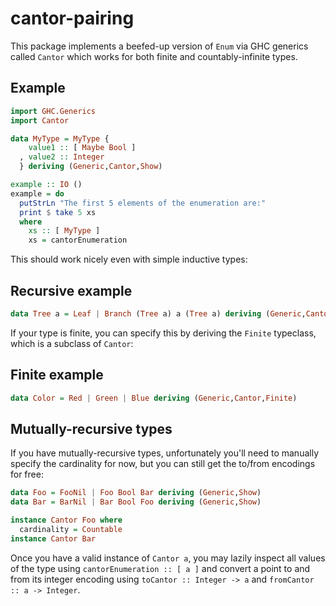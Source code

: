 # cantor-pairing

This package implements a beefed-up version of `Enum` via GHC generics called `Cantor` which works for both finite and countably-infinite types.

## Example
```haskell
import GHC.Generics
import Cantor

data MyType = MyType {
    value1 :: [ Maybe Bool ]
  , value2 :: Integer
  } deriving (Generic,Cantor,Show)

example :: IO ()
example = do
  putStrLn "The first 5 elements of the enumeration are:"
  print $ take 5 xs
  where
    xs :: [ MyType ]
    xs = cantorEnumeration

```
This should work nicely even with simple inductive types:

## Recursive example
```haskell
data Tree a = Leaf | Branch (Tree a) a (Tree a) deriving (Generic,Cantor)
```

If your type is finite, you can specify this by deriving the `Finite` typeclass, which is a subclass of `Cantor`:

## Finite example
```haskell
data Color = Red | Green | Blue deriving (Generic,Cantor,Finite)
```

## Mutually-recursive types

If you have mutually-recursive types, unfortunately you'll need to manually specify the cardinality for now, but you can still get the to/from encodings for free:

```haskell
data Foo = FooNil | Foo Bool Bar deriving (Generic,Show)
data Bar = BarNil | Bar Bool Foo deriving (Generic,Show)

instance Cantor Foo where
  cardinality = Countable
instance Cantor Bar
```

Once you have a valid instance of `Cantor a`, you may lazily inspect all values of the type using `cantorEnumeration :: [ a ]` and convert a point to and from its integer encoding using `toCantor :: Integer -> a` and `fromCantor :: a -> Integer`.

